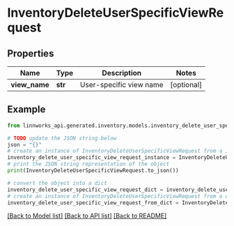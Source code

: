 # InventoryDeleteUserSpecificViewRequest


## Properties

Name | Type | Description | Notes
------------ | ------------- | ------------- | -------------
**view_name** | **str** | User-specific view name | [optional] 

## Example

```python
from linnworks_api.generated.inventory.models.inventory_delete_user_specific_view_request import InventoryDeleteUserSpecificViewRequest

# TODO update the JSON string below
json = "{}"
# create an instance of InventoryDeleteUserSpecificViewRequest from a JSON string
inventory_delete_user_specific_view_request_instance = InventoryDeleteUserSpecificViewRequest.from_json(json)
# print the JSON string representation of the object
print(InventoryDeleteUserSpecificViewRequest.to_json())

# convert the object into a dict
inventory_delete_user_specific_view_request_dict = inventory_delete_user_specific_view_request_instance.to_dict()
# create an instance of InventoryDeleteUserSpecificViewRequest from a dict
inventory_delete_user_specific_view_request_from_dict = InventoryDeleteUserSpecificViewRequest.from_dict(inventory_delete_user_specific_view_request_dict)
```
[[Back to Model list]](../README.md#documentation-for-models) [[Back to API list]](../README.md#documentation-for-api-endpoints) [[Back to README]](../README.md)



